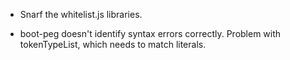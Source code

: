 * Snarf the whitelist.js libraries.

* boot-peg doesn't identify syntax errors correctly.  Problem with tokenTypeList, which needs to match literals.
